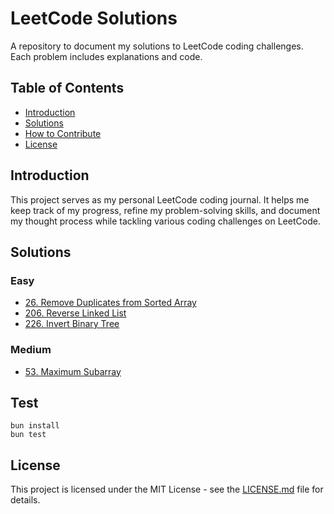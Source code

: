 # LeetCode Solutions

A repository to document my solutions to LeetCode coding challenges. Each problem includes explanations and code.


## Table of Contents

- [Introduction](#introduction)
- [Solutions](#solutions)
- [How to Contribute](#how-to-contribute)
- [License](#license)

## Introduction

This project serves as my personal LeetCode coding journal. It helps me keep track of my progress, refine my problem-solving skills, and document my thought process while tackling various coding challenges on LeetCode.

## Solutions

### Easy
- [26. Remove Duplicates from Sorted Array](./solutions/26.%20Remove%20Duplicates%20from%20Sorted%20Array/README.md)
- [206. Reverse Linked List](./solutions/206.%20Reverse%20Linked%20List/README.md)
- [226. Invert Binary Tree](./solutions/226.%20Invert%20Binary%20Tree/README.md)

### Medium 
- [53. Maximum Subarray](./solutions/53.%20Maximum%20Subarray/README.md)

## Test
```
bun install
bun test
```

## License

This project is licensed under the MIT License - see the [LICENSE.md](LICENSE.md) file for details.
